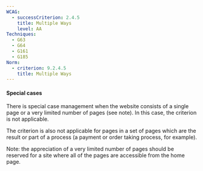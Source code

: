 ```yaml
---
WCAG:
  - successCriterion: 2.4.5
    title: Multiple Ways
    level: AA
Techniques:
  - G63
  - G64
  - G161
  - G185
Norm:
  - criterion: 9.2.4.5
    title: Multiple Ways
---
```


#### Special cases

There is special case management when the website consists of a single page or a very limited number of pages (see note). In this case, the criterion is not applicable.

The criterion is also not applicable for pages in a set of pages which are the result or part of a process (a payment or order taking process, for example).

Note: the appreciation of a very limited number of pages should be reserved for a site where all of the pages are accessible from the home page.

